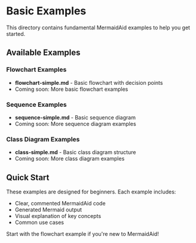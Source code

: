# Basic Examples

This directory contains fundamental MermaidAid examples to help you get started.

## Available Examples

### Flowchart Examples
- **flowchart-simple.md** - Basic flowchart with decision points
- Coming soon: More basic flowchart examples

### Sequence Examples  
- **sequence-simple.md** - Basic sequence diagram
- Coming soon: More sequence diagram examples

### Class Diagram Examples
- **class-simple.md** - Basic class diagram structure
- Coming soon: More class diagram examples

## Quick Start

These examples are designed for beginners. Each example includes:
- Clear, commented MermaidAid code
- Generated Mermaid output
- Visual explanation of key concepts
- Common use cases

Start with the flowchart example if you're new to MermaidAid!
